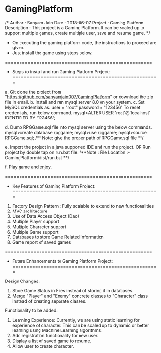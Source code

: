 # GamingPlatform
/*
	Author		  :	Sanyam Jain
	Date		    :	2018-06-07
	Project		  :	Gaming Platform
	Description	:	This project is a Gaming Platform. It can be scaled up
				        to support multiple games, create multiple user, save
				        and resume game.
*/

- On executing the gaming platform code, the instructions to proceed are given.
- Just install the game using steps below.

====================================================
- Steps to install and run Gaming Platform Project:
====================================================

a. Git clone the project from "https://github.com/sanyamjain007/GamingPlatform" or download the zip file in email.
b. Install and run mysql server 8.0 on your system.
c. Set MySQL credentials as.
	  user = "root" 
	  password = "123456"
	  To reset credentials, run below command.
		mysql>ALTER USER 'root'@'localhost' IDENTIFIED BY '123456';
	
d. Dump RPGGame.sql file into mysql server using the below commands.
	  mysql>create database rpggame;
	  mysql>use rpggame;
	  mysql>source RPGGame.sql; /** Note: give the proper path of RPGGame.sql file **/

e. Import the project in a java supported IDE and run the project.
	  OR
   Run project by double tap on run.bat file. /**Note : File Location :- GamingPlatform/dist/run.bat **/

f. Play game and enjoy.

====================================================
- Key Features of Gaming Platform Project:
====================================================
1. Factory Design Pattern : Fully scalable to extend to new functionalities
2. MVC architecture
3. Use of Data Access Object (Dao)
4. Multiple Player support
5. Multiple Character support
6. Multiple Game support
7. Databases to store Game Related Information
8. Game report of saved games

====================================================
- Future Enhancements to Gaming Platform Project:
====================================================

Design Changes:
1. Store Game Status in Files instead of storing it in databases.
2. Merge "Player" and "Enemy" concrete classes to "Character" class instead of creating separate classes.

Functionality to be added:
1. Learning Experience: Currently, we are using static learning for experience of character. This can be
scaled up to dynamic or better learning using Machine Learning algorithms.
2. Add registration functionality for new user.
3. Display a list of saved game to resume.
4. Allow user to create character.
